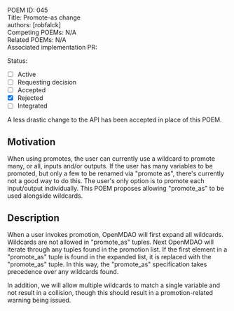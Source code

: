 POEM ID: 045  
Title: Promote-as change  
authors: [robfalck]  
Competing POEMs: N/A  
Related POEMs: N/A  
Associated implementation PR:

Status:

- [ ] Active
- [ ] Requesting decision
- [ ] Accepted
- [x] Rejected
- [ ] Integrated

A less drastic change to the API has been accepted in place of this POEM.


Motivation
----------

When using promotes, the user can currently use a wildcard to promote many, or all, inputs and/or outputs.
If the user has many variables to be promoted, but only a few to be renamed via "promote as", there's currently not a good way to do this.
The user's only option is to promote each input/output individually.
This POEM proposes allowing "promote_as" to be used alongside wildcards.

Description
-----------

When a user invokes promotion, OpenMDAO will first expand all wildcards.
Wildcards are not allowed in "promote_as" tuples.
Next OpenMDAO will iterate through any tuples found in the promotion list.
If the first element in a "promote_as" tuple is found in the expanded list, it is replaced with the "promote_as" tuple.
In this way, the "promote_as" specification takes precedence over any wildcards found.

In addition, we will allow multiple wildcards to match a single variable and not result in a collision, though this should result in a promotion-related warning being issued.
